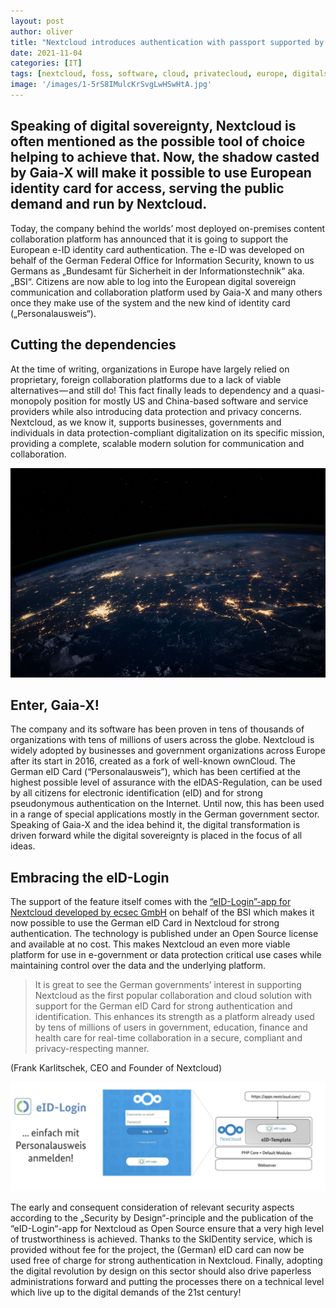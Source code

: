 ```yaml
---
layout: post
author: oliver
title: "Nextcloud introduces authentication with passport supported by German government"
date: 2021-11-04
categories: [IT]
tags: [nextcloud, foss, software, cloud, privatecloud, europe, digitalsovereignty, legal]     # TAG names should always be lowercase
image: '/images/1-5rS8IMulcKrSvgLwHSwHtA.jpg'
---
```


## Speaking of digital sovereignty, Nextcloud is often mentioned as the possible tool of choice helping to achieve that. Now, the shadow casted by Gaia-X will make it possible to use European identity card for access, serving the public demand and run by Nextcloud.

Today, the company behind the worlds’ most deployed on-premises content collaboration platform has announced that it is going to support the European e-ID identity card authentication. The e-ID was developed on behalf of the German Federal Office for Information Security, known to us Germans as „Bundesamt für Sicherheit in der Informationstechnik“ aka. „BSI“. Citizens are now able to log into the European digital sovereign communication and collaboration platform used by Gaia-X and many others once they make use of the system and the new kind of identity card („Personalausweis“).

## Cutting the dependencies

At the time of writing, organizations in Europe have largely relied on proprietary, foreign collaboration platforms due to a lack of viable alternatives — and still do! This fact finally leads to dependency and a quasi-monopoly position for mostly US and China-based software and service providers while also introducing data protection and privacy concerns. Nextcloud, as we know it, supports businesses, governments and individuals in data protection-compliant digitalization on its specific mission, providing a complete, scalable modern solution for communication and collaboration.

![](../images/0-tv09Brawr0NbFEhT.jpg)

## Enter, Gaia-X!

The company and its software has been proven in tens of thousands of organizations with tens of millions of users across the globe. Nextcloud is widely adopted by businesses and government organizations across Europe after its start in 2016, created as a fork of well-known ownCloud. The German eID Card (“Personalausweis”), which has been certified at the highest possible level of assurance with the eIDAS-Regulation, can be used by all citizens for electronic identification (eID) and for strong pseudonymous authentication on the Internet. Until now, this has been used in a range of special applications mostly in the German government sector. Speaking of Gaia-X and the idea behind it, the digital transformation is driven forward while the digital sovereignty is placed in the focus of all ideas.

## Embracing the eID-Login
The support of the feature itself comes with the [“eID-Login”-app for Nextcloud developed by ecsec GmbH](https://apps.nextcloud.com/apps/eidlogin?ref=pifferi.synology.me) on behalf of the BSI which makes it now possible to use the German eID Card in Nextcloud for strong authentication. The technology is published under an Open Source license and available at no cost. This makes Nextcloud an even more viable platform for use in e-government or data protection critical use cases while maintaining control over the data and the underlying platform.

> It is great to see the German governments’ interest in supporting Nextcloud as the first popular collaboration and cloud solution with support for the German eID Card for strong authentication and identification. This enhances its strength as a platform already used by tens of millions of users in government, education, finance and health care for real-time collaboration in a secure, compliant and privacy-respecting manner.

(Frank Karlitschek, CEO and Founder of Nextcloud)  

![](../images/1-4sxp9ysEWlg2QSoBUpW5Hg.jpg)

The early and consequent consideration of relevant security aspects according to the „Security by Design“-principle and the publication of the “eID-Login“-app for Nextcloud as Open Source ensure that a very high level of trustworthiness is achieved. Thanks to the SkIDentity service, which is provided without fee for the project, the (German) eID card can now be used free of charge for strong authentication in Nextcloud. Finally, adopting the digital revolution by design on this sector should also drive paperless administrations forward and putting the processes there on a technical level which live up to the digital demands of the 21st century!